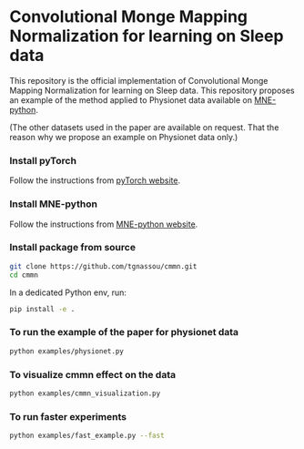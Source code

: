 # Convolutional Monge Mapping Normalization for learning on Sleep data

This repository is the official implementation of Convolutional Monge Mapping Normalization for learning on Sleep data. This repository proposes an example of the method applied to Physionet data available on [MNE-python](https://mne.tools/stable/index.html). 

(The other datasets used in the paper are available on request. That the reason why we propose an example on Physionet data only.)

### Install pyTorch

Follow the instructions from [pyTorch website](https://pytorch.org/).

### Install MNE-python

Follow the instructions from [MNE-python website](https://mne.tools/stable/install/index.html).

### Install package from source

```bash
git clone https://github.com/tgnassou/cmmn.git
cd cmmn
```

In a dedicated Python env, run:

```bash
pip install -e .
```

### To run the example of the paper for physionet data

```bash
python examples/physionet.py
```

### To visualize cmmn effect on the data
    
```bash
python examples/cmmn_visualization.py
```

### To run faster experiments

```bash
python examples/fast_example.py --fast
```
